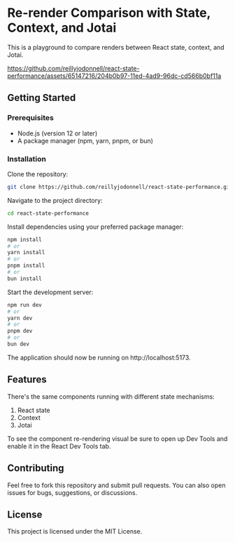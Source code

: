 # Re-render Comparison with State, Context, and Jotai
This is a playground to compare renders between React state, context, and Jotai.



https://github.com/reillyjodonnell/react-state-performance/assets/65147216/204b0b97-11ed-4ad9-96dc-cd566b0bf11a



## Getting Started
### Prerequisites
- Node.js (version 12 or later)
- A package manager (npm, yarn, pnpm, or bun)
### Installation
Clone the repository:

```bash
git clone https://github.com/reillyjodonnell/react-state-performance.git
```
Navigate to the project directory:

```bash
cd react-state-performance
```
Install dependencies using your preferred package manager:

```bash
npm install
# or
yarn install
# or
pnpm install
# or
bun install
```
Start the development server:

```bash
npm run dev
# or
yarn dev
# or
pnpm dev
# or
bun dev
```
The application should now be running on http://localhost:5173.

## Features
There's the same components running with different state mechanisms:
1. React state
2. Context
3. Jotai

To see the component re-rendering visual be sure to open up Dev Tools and enable it in the React Dev Tools tab.

## Contributing
Feel free to fork this repository and submit pull requests. You can also open issues for bugs, suggestions, or discussions.

## License
This project is licensed under the MIT License.
